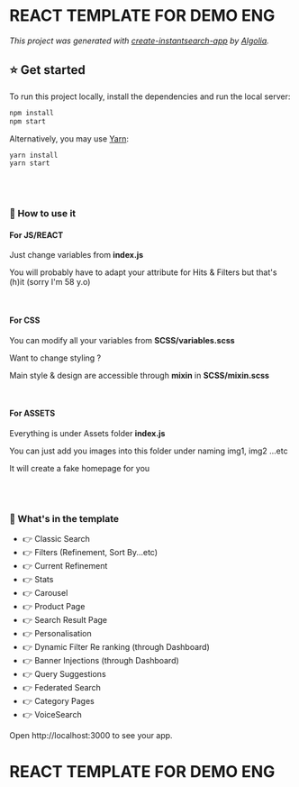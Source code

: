 # REACT TEMPLATE FOR DEMO ENG

_This project was generated with [create-instantsearch-app](https://github.com/algolia/create-instantsearch-app) by [Algolia](https://algolia.com)._

<h2 style="font-family='Helvetica'; font-size=15px; font-weight=bold; color=grey;">⭐️ Get started</h2>

To run this project locally, install the dependencies and run the local server:

```sh
npm install
npm start
```

Alternatively, you may use [Yarn](https://http://yarnpkg.com/):

```sh
yarn install
yarn start
```
</br>
</br>
<h3 style="font-family='Helvetica'; font-size=15px; font-weight=bold; color=grey;">👊 How to use it</h3>
<h4>For JS/REACT</h4>
<p>Just change variables from <b>index.js</b></p>
<p>You will probably have to adapt your attribute for Hits & Filters but that's (h)it (sorry I'm 58 y.o)</p>
</br>
<h4>For CSS</h4>
<p>You can modify all your variables from <b>SCSS/variables.scss</b></p>
<p>Want to change styling ?</p>
<p>Main style & design are accessible through <b>mixin</b> in <b>SCSS/mixin.scss</b></p>
</br>
<h4>For ASSETS</h4>
<p>Everything is under Assets folder <b>index.js</b></p>
<p>You can just add you images into this folder under naming img1, img2 ...etc</p>
<p>It will create a fake homepage for you</p>
</br>
</br>
<h3 style="font-family='Helvetica'; font-size=15px; font-weight=bold; color=grey;">👊 What's in the template</h3>
<ul>
<li>👉 Classic Search</li>
<li>👉 Filters (Refinement, Sort By...etc)</li>
<li>👉 Current Refinement</li>
<li>👉 Stats</li>
<li>👉 Carousel</li>
<li>👉 Product Page</li>
<li>👉 Search Result Page</li>
<li>👉 Personalisation</li>
<li>👉 Dynamic Filter Re ranking (through Dashboard)</li>
<li>👉 Banner Injections (through Dashboard)</li>
<li>👉 Query Suggestions</li>
<li>👉 Federated Search</li>
<li>👉 Category Pages</li>
<li>👉 VoiceSearch</li>
</ul>

Open http://localhost:3000 to see your app.
# REACT TEMPLATE FOR DEMO ENG

